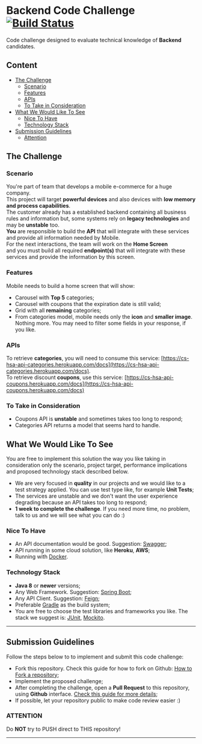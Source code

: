 # Backend Code Challenge [![Build Status](https://travis-ci.org/vitorsalgado/backend-code-challenge-proposal.svg?branch=master)](https://travis-ci.org/vitorsalgado/backend-code-challenge-proposal)  

Code challenge designed to evaluate technical knowledge of **Backend** candidates.  

## Content
- [The Challenge](#the-challenge)
    - [Scenario](#scenario)
    - [Features](#features)
    - [APIs](#apis)
    - [To Take in Consideration](#to-take-in-consideration)
- [What We Would Like To See](#what-we-would-like-to-see)
    - [Nice To Have](#nice-to-have)
    - [Technology Stack](#technology-stack)
- [Submission Guidelines](#submission-guidelines)
    - [Attention](#attention)

## The Challenge

### Scenario
You're part of team that develops a mobile e-commerce for a huge company.  
This project will target **powerful devices** and also devices with **low memory and process capabilities**.  
The customer already has a established backend containing all business rules and information but, some systems rely on **legacy technologies** and may be **unstable** too.  
**You** are responsible to build the **API** that will integrate with these services and provide all information needed by Mobile.  
For the next interactions, the team will work on the **Home Screen**  
and you must build all required **endpoint(s)** that will integrate with these services and provide the information by this screen.

### Features
Mobile needs to build a home screen that will show: 

- Carousel with **Top 5** categories;  
- Carousel with coupons that the expiration date is still valid;  
- Grid with all **remaining** categories;
- From categories model, mobile needs only the **icon** and **smaller image**. Nothing more. You may need to filter some fields in your response, if you like.

### APIs
To retrieve **categories**, you will need to consume this service: [https://cs-hsa-api-categories.herokuapp.com/docs](https://cs-hsa-api-categories.herokuapp.com/docs).  
To retrieve discount **coupons**, use this service: [https://cs-hsa-api-coupons.herokuapp.com/docs](https://cs-hsa-api-coupons.herokuapp.com/docs)

### To Take in Consideration
- Coupons API is **unstable** and sometimes takes too long to respond;
- Categories API returns a model that seems hard to handle. 

## What We Would Like To See
You are free to implement this solution the way you like taking in consideration only 
the scenario, project target, performance implications and proposed technology stack described below.
- We are very focused in **quality** in our projects and we would like to a test strategy applied. You can use test type like, for example **Unit Tests**;
- The services are unstable and we don't want the user experience degrading because an API takes too long to respond;
- **1 week to complete the challenge**. If you need more time, no problem, talk to us and we will see what you can do :)

### Nice To Have
- An API documentation would be good. Suggestion: [Swagger](https://swagger.io/); 
- API running in some cloud solution, like **Heroku**, **AWS**;
- Running with [Docker](https://www.docker.com/).

### Technology Stack
- **Java 8** or **newer** versions;
- Any Web Framework. Suggestion: [Spring Boot](https://spring.io/projects/spring-boot);
- Any API Client. Suggestion: [Feign](https://github.com/OpenFeign/feign);
- Preferable [Gradle](https://gradle.org/) as the build system;
- You are free to choose the test libraries and frameworks you like. The stack we suggest is: [JUnit](https://junit.org/junit5/), [Mockito](https://site.mockito.org/).

---

## Submission Guidelines
Follow the steps below to to implement and submit this code challenge: 
- Fork this repository. Check this guide for how to fork on Github: [How to Fork a repository](https://help.github.com/en/articles/fork-a-repo);
- Implement the proposed challenge; 
- After completing the challenge, open a **Pull Request** to this repository, using **Github** interface. [Check this guide for more details](https://help.github.com/en/articles/creating-a-pull-request-from-a-fork);
- If possible, let your repository public to make code review easier :)

### ATTENTION
Do **NOT** try to PUSH direct to THIS repository!

---
